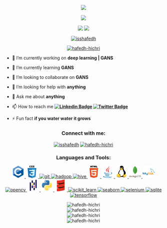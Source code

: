 
<p align="center" >
<img src="https://readme-typing-svg.herokuapp.com/?lines=Hello,+World+!&center=true&size=30">
  </p>
<p align="center">
   <img src="https://readme-typing-svg.herokuapp.com/?lines=Rebooting+System...&center=true&size=30"> 

 </p>


<div align="center">

![](https://img.shields.io/github/followers/hafedh-hichri?color=green&logo=github)
![](https://komarev.com/ghpvc/?username=hafedh-hichri)



<p align="center"> <a href="https://twitter.com/isshafedh" target="blank"><img src="https://img.shields.io/twitter/follow/isshafedh?logo=twitter&style=for-the-badge" alt="isshafedh" /></a> </p>


<p align="center"> <a href="https://github.com/ryo-ma/github-profile-trophy"><img src="https://github-profile-trophy.vercel.app/?username=hafedh-hichri&theme=onedark&row=2&column=3" alt="hafedh-hichri" /></a> </p>
</div>

- 🔭 I’m currently working on **deep learning | GANS**

- 🌱 I’m currently learning **GANS**

- 👯 I’m looking to collaborate on **GANS**

- 🤝 I’m looking for help with **anything**

- 💬 Ask me about **anything**

- 📫 How to reach me **[![Linkedin Badge](https://img.shields.io/badge/-hafedh-hichri?style=flat&logo=Linkedin&logoColor=white&link=https://www.linkedin.com/in/hafedh-hihcri/)](https://www.linkedin.com/in/hafedh-hihcri/) [![Twitter Badge](https://img.shields.io/badge/-@isshafedh-1ca0f1?style=flat&labelColor=1ca0f1&logo=twitter&logoColor=white&link=https://twitter.com/isshafedh)](https://twitter.com/isshafedh)**

- ⚡ Fun fact **if you water water it grows**

<h3 align="center">Connect with me:</h3>
<p align="center">
<a href="https://twitter.com/isshafedh" target="blank"><img align="center" src="https://raw.githubusercontent.com/rahuldkjain/github-profile-readme-generator/master/src/images/icons/Social/twitter.svg" alt="isshafedh" height="30" width="40" /></a>
<a href="https://linkedin.com/in/hafedh-hichri" target="blank"><img align="center" src="https://raw.githubusercontent.com/rahuldkjain/github-profile-readme-generator/master/src/images/icons/Social/linked-in-alt.svg" alt="hafedh-hichri" height="30" width="40" /></a>
</p>

<h3 align="center">Languages and Tools:</h3>
<p align="center"> <a href="https://www.cprogramming.com/" target="_blank" rel="noreferrer"> <img src="https://raw.githubusercontent.com/devicons/devicon/master/icons/c/c-original.svg" alt="c" width="40" height="40"/> </a> <a href="https://www.w3schools.com/css/" target="_blank" rel="noreferrer"> <img src="https://raw.githubusercontent.com/devicons/devicon/master/icons/css3/css3-original-wordmark.svg" alt="css3" width="40" height="40"/> </a> <a href="https://git-scm.com/" target="_blank" rel="noreferrer"> <img src="https://www.vectorlogo.zone/logos/git-scm/git-scm-icon.svg" alt="git" width="40" height="40"/> </a> <a href="https://hadoop.apache.org/" target="_blank" rel="noreferrer"> <img src="https://www.vectorlogo.zone/logos/apache_hadoop/apache_hadoop-icon.svg" alt="hadoop" width="40" height="40"/> </a> <a href="https://hive.apache.org/" target="_blank" rel="noreferrer"> <img src="https://www.vectorlogo.zone/logos/apache_hive/apache_hive-icon.svg" alt="hive" width="40" height="40"/> </a> <a href="https://www.w3.org/html/" target="_blank" rel="noreferrer"> <img src="https://raw.githubusercontent.com/devicons/devicon/master/icons/html5/html5-original-wordmark.svg" alt="html5" width="40" height="40"/> </a> <a href="https://www.java.com" target="_blank" rel="noreferrer"> <img src="https://raw.githubusercontent.com/devicons/devicon/master/icons/java/java-original.svg" alt="java" width="40" height="40"/> </a> <a href="https://www.linux.org/" target="_blank" rel="noreferrer"> <img src="https://raw.githubusercontent.com/devicons/devicon/master/icons/linux/linux-original.svg" alt="linux" width="40" height="40"/> </a> <a href="https://www.mongodb.com/" target="_blank" rel="noreferrer"> <img src="https://raw.githubusercontent.com/devicons/devicon/master/icons/mongodb/mongodb-original-wordmark.svg" alt="mongodb" width="40" height="40"/> </a> <a href="https://www.mysql.com/" target="_blank" rel="noreferrer"> <img src="https://raw.githubusercontent.com/devicons/devicon/master/icons/mysql/mysql-original-wordmark.svg" alt="mysql" width="40" height="40"/> </a> <a href="https://opencv.org/" target="_blank" rel="noreferrer"> <img src="https://www.vectorlogo.zone/logos/opencv/opencv-icon.svg" alt="opencv" width="40" height="40"/> </a> <a href="https://pandas.pydata.org/" target="_blank" rel="noreferrer"> <img src="https://raw.githubusercontent.com/devicons/devicon/2ae2a900d2f041da66e950e4d48052658d850630/icons/pandas/pandas-original.svg" alt="pandas" width="40" height="40"/> </a> <a href="https://www.python.org" target="_blank" rel="noreferrer"> <img src="https://raw.githubusercontent.com/devicons/devicon/master/icons/python/python-original.svg" alt="python" width="40" height="40"/> </a> <a href="https://www.scala-lang.org" target="_blank" rel="noreferrer"> <img src="https://raw.githubusercontent.com/devicons/devicon/master/icons/scala/scala-original.svg" alt="scala" width="40" height="40"/> </a> <a href="https://scikit-learn.org/" target="_blank" rel="noreferrer"> <img src="https://upload.wikimedia.org/wikipedia/commons/0/05/Scikit_learn_logo_small.svg" alt="scikit_learn" width="40" height="40"/> </a> <a href="https://seaborn.pydata.org/" target="_blank" rel="noreferrer"> <img src="https://seaborn.pydata.org/_images/logo-mark-lightbg.svg" alt="seaborn" width="40" height="40"/> </a> <a href="https://www.selenium.dev" target="_blank" rel="noreferrer"> <img src="https://raw.githubusercontent.com/detain/svg-logos/780f25886640cef088af994181646db2f6b1a3f8/svg/selenium-logo.svg" alt="selenium" width="40" height="40"/> </a> <a href="https://www.sqlite.org/" target="_blank" rel="noreferrer"> <img src="https://www.vectorlogo.zone/logos/sqlite/sqlite-icon.svg" alt="sqlite" width="40" height="40"/> </a> <a href="https://www.tensorflow.org" target="_blank" rel="noreferrer"> <img src="https://www.vectorlogo.zone/logos/tensorflow/tensorflow-icon.svg" alt="tensorflow" width="40" height="40"/> </a> </p>




<div style="display: block;" align="center">

<!--
/////// 
TODO : add spotify url by hosting it on novaterm
[![Spotify](https://novatorem-8vrkbcul1-droidzed.vercel.app/api/spotify)](https://open.spotify.com/user/9jib0d4osau56gxt26y8oca6h)
-->


<img  src="https://github-readme-stats.vercel.app/api/top-langs?username=hafedh-hichri&show_icons=true&locale=en&layout=compact&theme=react&border_color=61dafb&hide_border=true" alt="hafedh-hichri" />

<br/>



<img  src="https://github-readme-stats.vercel.app/api/top-langs?username=hafedh-hichri&show_icons=true&locale=en&layout=compact&theme=react&border_color=61dafb&hide_border=true" alt="hafedh-hichri" />

<br/>

<img class="center" src="https://github-readme-stats.vercel.app/api?username=hafedh-hichri&show_icons=true&theme=react&border_color=61dafb&hide_border=true" alt="hafedh-hichri" />


<br/>

<img class="center" src="https://github-readme-streak-stats.herokuapp.com/?user=hafedh-hichri&theme=react&border=61dafb&hide_border=true" alt="hafedh-hichri" />

<br/>

<!--
WHY ISN'T THIS WORKIIIING
<img class="center" src="https://activity-graph.herokuapp.com/graph?username=hafedh-hichri&theme=react-dark&bg_color=20232a&hide_border=true" width="100%"/>
-->

<br/>

</div>
